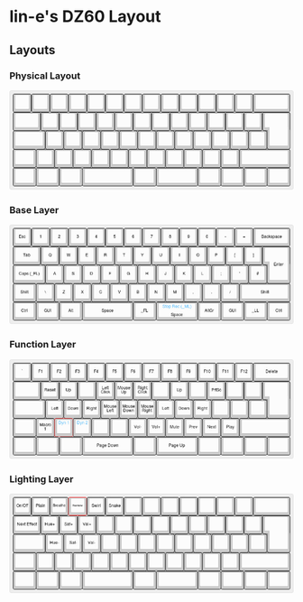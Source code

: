 # lin-e's DZ60 Layout

## Layouts

### Physical Layout
![layout](img/keyboard-layout.jpg)

### Base Layer
![base](img/keyboard-layout-bl.jpg)

### Function Layer
![function](img/keyboard-layout-fl.jpg)

### Lighting Layer
![lighting](img/keyboard-layout-ll.jpg)

